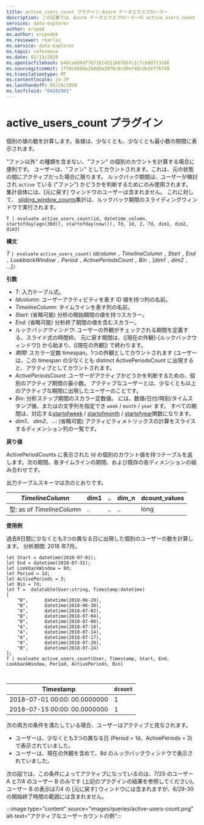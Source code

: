 ```yaml
---
title: active_users_count プラグイン-Azure データエクスプローラー
description: この記事では、Azure データエクスプローラーの active_users_count プラグインについて説明します。
services: data-explorer
author: orspod
ms.author: orspodek
ms.reviewer: rkarlin
ms.service: data-explorer
ms.topic: reference
ms.date: 02/13/2020
ms.openlocfilehash: b40ca669df7671b1451166f6bfc1c7c680713166
ms.sourcegitcommit: 1f50c6688a2b8d8a3976c0cd0ef40cde2ef76749
ms.translationtype: MT
ms.contentlocale: ja-JP
ms.lasthandoff: 05/29/2020
ms.locfileid: "84202961"
---
```

# <a name="active_users_count-plugin"></a>active_users_count プラグイン

個別の値の数を計算します。各値は、少なくとも、少なくとも最小数の期間に表示されます。

"ファン以外" の種類を含まない、"ファン" の個別のカウントを計算する場合に便利です。 ユーザーは、"ファン" としてカウントされます。これは、元の状態の間にアクティブだった場合に限ります。 ルックバック期間は、ユーザーが検討され `active` ている ("ファン") かどうかを判断するためにのみ使用されます。 集計自体には、[元に戻す] ウィンドウのユーザーは含まれません。 これに対して、 [sliding_window_counts](sliding-window-counts-plugin.md)集計は、ルックバック期間のスライディングウィンドウで実行されます。

```kusto
T | evaluate active_users_count(id, datetime_column, startofday(ago(30d)), startofday(now()), 7d, 1d, 2, 7d, dim1, dim2, dim3)
```

**構文**

*T* `| evaluate` `active_users_count(` *idcolumn* `,` *TimelineColumn* `,` *Start* `,` *End* `,` *LookbackWindow* `,` *Period* `,` *ActivePeriodsCount* `,` *Bin* `,` [*dim1* `,` *dim2* `,` ...]`)`

**引数**

* *T*: 入力テーブル式。
* *Idcolumn*: ユーザーアクティビティを表す ID 値を持つ列の名前。 
* *TimelineColumn*: タイムラインを表す列の名前。
* *Start*: (省略可能) 分析の開始期間の値を持つスカラー。
* *End*: (省略可能) 分析終了期間の値を含むスカラー。
* ルック*バックウィンドウ*: ユーザーの外観がチェックされる期間を定義する、スライド式の時間枠。 元に戻す期間は、([現在の外観]-[ルックバックウィンドウ]) から始まり、([現在の外観]) で終わります。 
* *期間*: スカラー定数 timespan。1つの外観としてカウントされます (ユーザーは、この timespan の少なくとも distinct ActivePeriodsCount に出現すると、アクティブとしてカウントされます。
* *ActivePeriodsCount*: ユーザーがアクティブかどうかを判断するための、個別のアクティブ期間の最小数。 アクティブなユーザーとは、少なくとも以上のアクティブな期間に出現したユーザーのことです。
* *Bin*: 分析ステップ期間のスカラー定数値。 には、数値/日付/時刻/タイムスタンプ値、またはの文字列を指定でき `week` / `month` / `year` ます。 すべての期間は、対応する[startofweek](startofweekfunction.md) / [startofmonth](startofmonthfunction.md) / [startofyear](startofyearfunction.md)関数になります。
* *dim1*、 *dim2*、...: (省略可能) アクティビティメトリックスの計算をスライスするディメンション列の一覧です。

**戻り値**

ActivePeriodCounts に表示された Id の個別のカウント値を持つテーブルを返します。次の期間、各タイムラインの期間、および既存の各ディメンションの組み合わせです。

出力テーブルスキーマは次のとおりです。

|*TimelineColumn*|dim1|..|dim_n|dcount_values|
|---|---|---|---|---|
|型: as of *TimelineColumn*|..|..|..|long|


**使用例**

過去8日間に少なくとも3つの異なる日に出現した個別のユーザーの数を計算します。 分析期間: 2018 年7月。

```kusto
let Start = datetime(2018-07-01);
let End = datetime(2018-07-31);
let LookbackWindow = 8d;
let Period = 1d;
let ActivePeriods = 3;
let Bin = 7d; 
let T =  datatable(User:string, Timestamp:datetime)
[
    "B",      datetime(2018-06-29),
    "B",      datetime(2018-06-30),
    "A",      datetime(2018-07-02),
    "B",      datetime(2018-07-04),
    "B",      datetime(2018-07-08),
    "A",      datetime(2018-07-10),
    "A",      datetime(2018-07-14),
    "A",      datetime(2018-07-17),
    "A",      datetime(2018-07-20),
    "B",      datetime(2018-07-24)
]; 
T | evaluate active_users_count(User, Timestamp, Start, End, LookbackWindow, Period, ActivePeriods, Bin)



```

|Timestamp|`dcount`|
|---|---|
|2018-07-01 00:00: 00.0000000|1|
|2018-07-15 00:00: 00.0000000|1|

次の両方の条件を満たしている場合、ユーザーはアクティブと見なされます。 
* ユーザーは、少なくとも3つの異なる日 (Period = 1d、ActivePeriods = 3) で表示されていました。
* ユーザーは、現在の外観を含めて、8d のルックバックウィンドウで表示されていました。

次の図では、この条件によってアクティブになっているのは、7/20 のユーザー A と7/4 のユーザー B のみです (上記のプラグインの結果を参照してください)。 ユーザー B の表示は7/4 の [元に戻す] ウィンドウには含まれますが、6/29-30 の開始終了時間の範囲には含まれません。 

:::image type="content" source="images/queries/active-users-count.png" alt-text="アクティブなユーザーカウントの例":::
